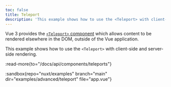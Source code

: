 ```yaml
---
toc: false
title: Teleport
description: 'This example shows how to use the <Teleport> with client-side and server-side rendering.'
---
```


Vue 3 provides the [`<Teleport>` component](https://vuejs.org/guide/built-ins/teleport.html) which allows content to be rendered elsewhere in the DOM, outside of the Vue application.

This example shows how to use the `<Teleport>` with client-side and server-side rendering.

:read-more{to="/docs/api/components/teleports"}

:sandbox{repo="nuxt/examples" branch="main" dir="examples/advanced/teleport" file="app.vue"}
